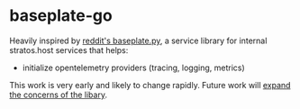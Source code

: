 # baseplate-go

Heavily inspired by [reddit's
baseplate.py](https://github.com/reddit/baseplate.py), a service library for
internal stratos.host services that helps:

- initialize opentelemetry providers (tracing, logging, metrics)

This work is very early and likely to change rapidly. Future work will [expand the concerns of the libary](https://github.com/bloominlabs/hostin-proj/issues/285).
